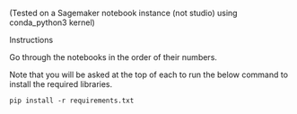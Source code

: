 (Tested on a Sagemaker notebook instance (not studio) using conda_python3 kernel)


Instructions

Go through the notebooks in the order of their numbers.

Note that you will be asked at the top of each to run the below command to install the required libraries.

`pip install -r requirements.txt`